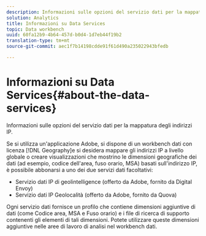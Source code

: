 ```yaml
---
description: Informazioni sulle opzioni del servizio dati per la mappatura degli indirizzi IP.
solution: Analytics
title: Informazioni su Data Services
topic: Data workbench
uuid: 60fa12b9-4b64-457d-b0d4-1d7eb44f19b2
translation-type: tm+mt
source-git-commit: aec1f7b14198cdde91f61d490a235022943bfedb

---
```



# Informazioni su Data Services{#about-the-data-services}

Informazioni sulle opzioni del servizio dati per la mappatura degli indirizzi IP.

Se si utilizza un&#39;applicazione Adobe, si dispone di un workbench dati con licenza [!DNL Geography]e si desidera mappare gli indirizzi IP a livello globale o creare visualizzazioni che mostrino le dimensioni geografiche dei dati (ad esempio, codice dell&#39;area, fuso orario, MSA) basati sull&#39;indirizzo IP, è possibile abbonarsi a uno dei due servizi dati facoltativi:

* Servizio dati IP di geolintelligence (offerto da Adobe, fornito da Digital Envoy)
* Servizio dati IP Geolocalità (offerto da Adobe, fornito da Quova)

Ogni servizio dati fornisce un profilo che contiene dimensioni aggiuntive di dati (come Codice area, MSA e Fuso orario) e i file di ricerca di supporto contenenti gli elementi di tali dimensioni. Potete utilizzare queste dimensioni aggiuntive nelle aree di lavoro di analisi nel workbench dati.
